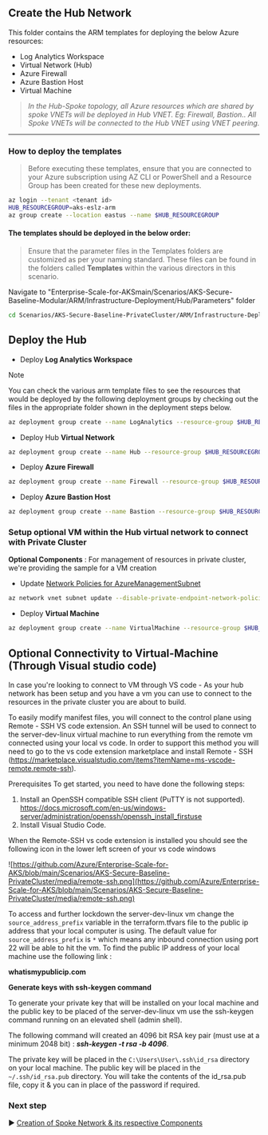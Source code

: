## Create the Hub Network

This folder contains the ARM templates for deploying the below Azure resources:
* Log Analytics Workspace
* Virtual Network (Hub)
* Azure Firewall
* Azure Bastion Host
* Virtual Machine

>*In the Hub-Spoke topology, all Azure resources which are shared by spoke VNETs will be deployed in Hub VNET. Eg: Firewall, Bastion.. All Spoke VNETs will be connected to the Hub VNET using VNET peering.*
---
### How to deploy the templates
>Before executing these templates, ensure that you are connected to your Azure subscription using AZ CLI or PowerShell and a Resource Group has been created for these new deployments. 

```bash
az login --tenant <tenant id>
HUB_RESOURCEGROUP=aks-eslz-arm
az group create --location eastus --name $HUB_RESOURCEGROUP
```
#### The templates should be deployed in the below order:

>Ensure that the parameter files in the Templates folders are customized as per your naming standard. These files can be found in the folders called **Templates** within the various directors in this scenario.

Navigate to "Enterprise-Scale-for-AKSmain/Scenarios/AKS-Secure-Baseline-Modular/ARM/Infrastructure-Deployment/Hub/Parameters" folder
```bash
cd Scenarios/AKS-Secure-Baseline-PrivateCluster/ARM/Infrastructure-Deployment/Hub/Parameters
```
## Deploy the Hub
* Deploy **Log Analytics Workspace**
> [!NOTE]
> You can check the various arm template files to see the resources that would be deployed by the following deployment groups by checking out the files in the appropriate folder shown in the deployment steps below.
```bash
az deployment group create --name LogAnalytics --resource-group $HUB_RESOURCEGROUP --template-file ../Templates/aks-eslz-la.template.json --parameters @aks-eslz-la.parameters.json
```
* Deploy Hub **Virtual Network**
```bash
az deployment group create --name Hub --resource-group $HUB_RESOURCEGROUP --template-file ../Templates/aks-eslz-hub.template.json --parameters @aks-eslz-hub.parameters.json
```
* Deploy **Azure Firewall**
```bash
az deployment group create --name Firewall --resource-group $HUB_RESOURCEGROUP --template-file ../Templates/aks-eslz-firewall.template.json --parameters @aks-eslz-firewall.parameters.json
```
* Deploy **Azure Bastion Host**
```bash
az deployment group create --name Bastion --resource-group $HUB_RESOURCEGROUP --template-file ../Templates/aks-eslz-bastion.template.json --parameters @aks-eslz-bastion.parameters.json
```


### Setup optional VM within the Hub virtual network to connect with Private Cluster
**Optional Components** : For management of resources in private cluster, we're providing the sample for a VM creation

* Update <ins>Network Policies for AzureManagementSubnet</ins>
```bash
az network vnet subnet update --disable-private-endpoint-network-policies true --name AzureManagementSubnet --resource-group $HUB_RESOURCEGROUP --vnet-name vnet_hub_arm 
```

* Deploy **Virtual Machine**
```bash
az deployment group create --name VirtualMachine --resource-group $HUB_RESOURCEGROUP --template-file ../Templates/aks-eslz-virtualmachine.template.json --parameters @aks-eslz-virtualmachine.parameters.json
```

## Optional Connectivity to Virtual-Machine (Through Visual studio code)

In case you're looking to connect to VM through VS code -
As your hub network has been setup and you have a vm you can use to connect to the resources in the private cluster you are about to build.

To easily modify manifest files, you will connect to the control plane using Remote - SSH VS code extension. An SSH tunnel will be used to connect to the server-dev-linux virtual machine to run everything from the remote vm connected using your local vs code. In order to support this method you will need to go to the vs code extension marketplace and install Remote - SSH (https://marketplace.visualstudio.com/items?itemName=ms-vscode-remote.remote-ssh).

Prerequisites
To get started, you need to have done the following steps:

1. Install an OpenSSH compatible SSH client (PuTTY is not supported). https://docs.microsoft.com/en-us/windows-server/administration/openssh/openssh_install_firstuse
2. Install Visual Studio Code.

When the Remote-SSH vs code extension is installed you should see the following icon in the lower left screen of your vs code windows

![https://github.com/Azure/Enterprise-Scale-for-AKS/blob/main/Scenarios/AKS-Secure-Baseline-PrivateCluster/media/remote-ssh.png](https://github.com/Azure/Enterprise-Scale-for-AKS/blob/main/Scenarios/AKS-Secure-Baseline-PrivateCluster/media/remote-ssh.png)


To access and further lockdown the server-dev-linux vm change the `source_address_prefix` variable in the terraform.tfvars file to the public ip address that your local computer is using. The default value for `source_address_prefix` is `*` which means any inbound connection using port 22 will be able to hit the vm. To find the public IP address of your local machine use the following link : 

**whatismypublicip.com**

**Generate keys with ssh-keygen command**

To generate your private key that will be installed on your local machine and the public key to be placed of the server-dev-linux vm use the ssh-keygen command running on an elevated shell (admin shell).

The following command will created an 4096 bit RSA key pair (must use at a minimum 2048 bit) : ***ssh-keygen -t rsa -b 4096***. 

The private key will be placed in the `C:\Users\User\.ssh\id_rsa` directory on your local machine. The public key will be placed in the `~/.ssh/id_rsa.pub` directory. You will take the contents of the id_rsa.pub file, copy it & you can in place of the password if required.

### Next step

:arrow_forward: [Creation of Spoke Network & its respective Components](./02-Setup-Spoke.md)
